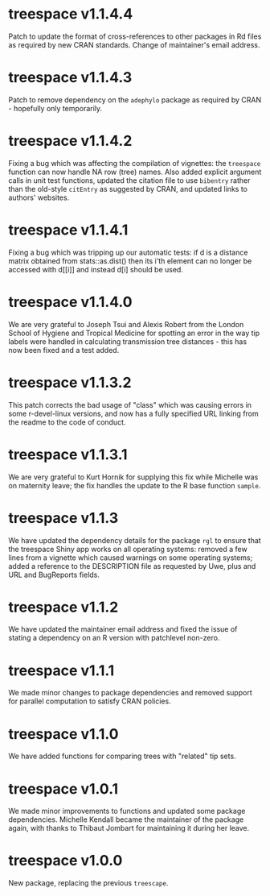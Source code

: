 treespace v1.1.4.4
==================

Patch to update the format of cross-references to other packages in Rd files as required by new CRAN standards. Change of maintainer's email address.

treespace v1.1.4.3
==================

Patch to remove dependency on the `adephylo` package as required by CRAN - hopefully only temporarily.

treespace v1.1.4.2
==================

Fixing a bug which was affecting the compilation of vignettes: the `treespace` function can now handle NA row (tree) names. Also added explicit argument calls in unit test functions, updated the citation file to use `bibentry` rather than the old-style `citEntry` as suggested by CRAN, and updated links to authors' websites.

treespace v1.1.4.1
==================

Fixing a bug which was tripping up our automatic tests: if d is a distance matrix obtained from stats::as.dist() then its i'th element can no longer be accessed with d[[i]] and instead d[i] should be used.

treespace v1.1.4.0
==================

We are very grateful to Joseph Tsui and Alexis Robert from the London School of Hygiene and Tropical Medicine for spotting an error in the way tip labels were handled in calculating transmission tree distances - this has now been fixed and a test added.

treespace v1.1.3.2
==================

This patch corrects the bad usage of "class" which was causing errors in some r-devel-linux versions, and now has a fully specified URL linking from the readme to the code of conduct.

treespace v1.1.3.1
==================

We are very grateful to Kurt Hornik for supplying this fix while Michelle was on maternity leave; the fix handles the update to the R base function `sample`.

treespace v1.1.3
==================

We have updated the dependency details for the package `rgl` to ensure that the treespace Shiny app works on all operating systems: removed a few lines from a vignette which caused warnings on some operating systems; added a reference to the DESCRIPTION file as requested by Uwe, plus and URL and BugReports fields.

treespace v1.1.2
==================

We have updated the maintainer email address and fixed the issue of stating a dependency on an R version with patchlevel non-zero.

treespace v1.1.1
==================

We made minor changes to package dependencies and removed support for parallel computation to satisfy CRAN policies.

treespace v1.1.0
==================

We have added functions for comparing trees with "related" tip sets.

treespace v1.0.1
=================

We made minor improvements to functions and updated some package dependencies. Michelle Kendall became the maintainer of the package again, with thanks to Thibaut Jombart for maintaining it during her leave. 

treespace v1.0.0
================

New package, replacing the previous `treescape`.